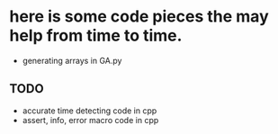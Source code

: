 # here is some code pieces the may help from time to time.
- generating arrays in GA.py

## TODO

- accurate time detecting code in cpp
- assert, info, error macro code in cpp
